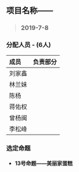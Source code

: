 ## 项目名称——

> ### 2019-7-8

### 分配人员 - (6人)

| 成员   | 负责部分 |
| :----- | -------- |
| 刘家鑫 |          |
| 林兰妹 |          |
| 陈杨   |          |
| 蒋佑权 |          |
| 曾杨闽 |          |
| 李松峰 |          |



###  选定命题

  - #### 13号命题——美丽家蛋糕